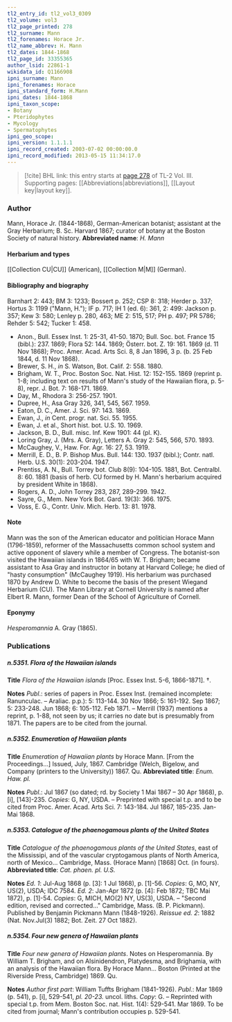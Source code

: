 ```yaml
---
tl2_entry_id: tl2_vol3_0309
tl2_volume: vol3
tl2_page_printed: 278
tl2_surname: Mann
tl2_forenames: Horace Jr.
tl2_name_abbrev: H. Mann
tl2_dates: 1844-1868
tl2_page_id: 33355365
author_lsid: 22861-1
wikidata_id: Q1166908
ipni_surname: Mann
ipni_forenames: Horace
ipni_standard_form: H.Mann
ipni_dates: 1844-1868
ipni_taxon_scope: 
- Botany
- Pteridophytes
- Mycology
- Spermatophytes
ipni_geo_scope: 
ipni_version: 1.1.1.1
ipni_record_created: 2003-07-02 00:00:00.0
ipni_record_modified: 2013-05-15 11:34:17.0
---
```



> [!cite] BHL link: this entry starts at [page 278](https://www.biodiversitylibrary.org/page/33355365) of TL-2 Vol. III.
> Supporting pages: [[Abbreviations|abbreviations]], [[Layout key|layout key]].

### Author

Mann, Horace Jr. (1844-1868), German-American botanist; assistant at the Gray Herbarium; B. Sc. Harvard 1867; curator of botany at the Boston Society of natural history. 
**Abbreviated name**: *H. Mann*

#### Herbarium and types

[[Collection CU|CU]] (American), [[Collection M|M]] (German).

#### Bibliography and biography

Barnhart 2: 443; BM 3: 1233; Bossert p. 252; CSP 8: 318; Herder p. 337; Hortus 3: 1199 ("Mann, H."); IF p. 717; IH 1 (ed. 6): 361, 2: 499: Jackson p. 357; Kew 3: 580; Lenley p. 280, 463; ME 2: 515, 517; PH p. 497; PR 5786; Rehder 5: 542; Tucker 1: 458.
- Anon., Bull. Essex Inst. 1: 25-31, 41-50. 1870; Bull. Soc. bot. France 15 (bibl.): 237. 1869; Flora 52: 144. 1869; Österr. bot. Z. 19: 161. 1869 (d. 11 Nov 1868); Proc. Amer. Acad. Arts Sci. 8, 8 Jan 1896, 3 p. (b. 25 Feb 1844, d. 11 Nov 1868).
- Brewer, S. H., *in* S. Watson, Bot. Calif. 2: 558. 1880.
- Brigham, W. T., Proc. Boston Soc. Nat. Hist. 12: 152-155. 1869 (reprint p. 1-8; including text on results of Mann's study of the Hawaiian flora, p. 5-8), repr. J. Bot. 7: 168-171. 1869.
- Day, M., Rhodora 3: 256-257. 1901.
- Dupree, H., Asa Gray 326, 341, 545, 567. 1959.
- Eaton, D. C., Amer. J. Sci. 97: 143. 1869.
- Ewan, J., *in* Cent. progr. nat. Sci. 55. 1955.
- Ewan, J. et al., Short hist. bot. U.S. 10. 1969.
- Jackson, B. D., Bull. misc. Inf. Kew 1901: 44 (pl. K).
- Loring Gray, J. (Mrs. A. Gray), Letters A. Gray 2: 545, 566, 570. 1893.
- McCaughey, V., Haw. For. Agr. 16: 27, 53. 1919.
- Merrill, E. D., B. P. Bishop Mus. Bull. 144: 130. 1937 (bibl.); Contr. natl. Herb. U.S. 30(1): 203-204. 1947.
- Prentiss, A. N., Bull. Torrey bot. Club 8(9): 104-105. 1881, Bot. Centralbl. 8: 60. 1881 (basis of herb. CU formed by H. Mann's herbarium acquired by president White in 1868).
- Rogers, A. D., John Torrey 283, 287, 289-299. 1942.
- Sayre, G., Mem. New York Bot. Gard. 19(3): 366. 1975.
- Voss, E. G., Contr. Univ. Mich. Herb. 13: 81. 1978.

#### Note

Mann was the son of the American educator and politician Horace Mann (1796-1859), reformer of the Massachusetts common school system and active opponent of slavery while a member of Congress. The botanist-son visited the Hawaiian islands in 1864/65 with W. T. Brigham; became assistant to Asa Gray and instructor in botany at Harvard College; he died of "hasty consumption" (McCaughey 1919). His herbarium was purchased 1870 by Andrew D. White to become the basis of the present Wiegand Herbarium (CU). The Mann Library at Cornell University is named after Elbert R. Mann, former Dean of the School of Agriculture of Cornell.

#### Eponymy

*Hesperomannia* A. Gray (1865).

### Publications

##### n.5351. Flora of the Hawaiian islands

**Title**
*Flora of the Hawaiian islands* \[Proc. Essex Inst. 5-6, 1866-1871\]. †.

**Notes**
*Publ*.: series of papers in Proc. Essex Inst. (remained incomplete: Ranunculac. – Araliac. p.p.): 5: 113-144. 30 Nov 1866; 5: 161-192. Sep 1867; 5: 233-248. Jun 1868; 6: 105-112. Feb 1871. – Merrill (1937) mentions a reprint, p. 1-88, not seen by us; it carries no date but is presumably from 1871. The papers are to be cited from the journal.

##### n.5352. Enumeration of Hawaiian plants

**Title**
*Enumeration of Hawaiian plants* by Horace Mann. \[From the Proceedings...\] Issued, July, 1867. Cambridge (Welch, Bigelow, and Company (printers to the University)) 1867. Qu.
**Abbreviated title**: *Enum. Haw. pl.*

**Notes**
*Publ*.: Jul 1867 (so dated; rd. by Society 1 Mai 1867 – 30 Apr 1868), p. \[i\], \[143\]-235. *Copies*: G, NY, USDA. – Preprinted with special t.p. and to be cited from Proc. Amer. Acad. Arts Sci. 7: 143-184. Jul 1867, 185-235. Jan-Mai 1868.

##### n.5353. Catalogue of the phaenogamous plants of the United States

**Title**
*Catalogue of the phaenogamous plants of the United States*, east of the Mississipi, and of the vascular cryptogamous plants of North America, north of Mexico... Cambridge, Mass. (Horace Mann) \[1868\] Oct. (in fours).
**Abbreviated title**: *Cat. phaen. pl. U.S.*

**Notes**
*Ed. 1*: Jul-Aug 1868 (p. \[3\]: 1 Jul 1868), p. \[1\]-56. *Copies*: G, MO, NY, US(2), USDA; IDC 7584.
*Ed. 2*: Jan-Apr 1872 (p. \[4\]: Feb 1872; TBC Mai 1872), p. \[1\]-54. *Copies*: G, MICH, MO(2) NY, US(3), USDA. – "Second edition, revised and corrected..." Cambridge, Mass. (B. P. Pickmann). Published by Benjamin Pickmann Mann (1848-1926).
*Reissue ed. 2*: 1882 (Nat. Nov.Jul(3) 1882; Bot. Zeit. 27 Oct 1882).

##### n.5354. Four new genera of Hawaiian plants

**Title**
*Four new genera of Hawaiian plants*. Notes on Hesperomannia. By William T. Brigham, and on Alsinidendron, Platydesma, and Brighamia, with an analysis of the Hawaiian flora. By Horace Mann... Boston (Printed at the Riverside Press, Cambridge) 1869. Qu.

**Notes**
*Author first part*: William Tuffts Brigham (1841-1926).
*Publ*.: Mar 1869 (p. 541), p. \[i\], 529-541, *pl. 20-23.* uncol. liths. *Copy*: G. – Reprinted with special t.p. from Mem. Boston Soc. nat. Hist. 1(4): 529-541. Mar 1869. To be cited from journal; Mann's contribution occupies p. 529-541.

